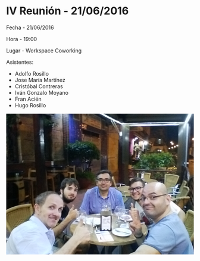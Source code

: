 # IV Reunión - 21/06/2016

Fecha - 21/06/2016

Hora  - 19:00

Lugar - Workspace Coworking

Asistentes:
* Adolfo Rosillo
* Jose María Martínez
* Cristóbal Contreras
* Iván Gonzalo Moyano
* Fran Acién
* Hugo Rosillo

![Algunos asistentes de la IV Reunión](07_iv_reunion.jpg)
